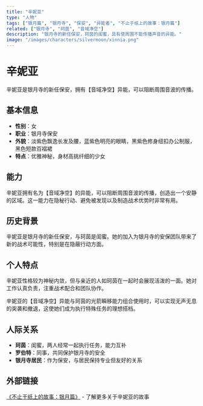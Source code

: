 ```yaml
---
title: "辛妮亚"
type: "人物"
tags: ["银月篇", "银月寺", "保安", "异能者", "不止于纸上的故事：银月篇"]
related: ["银月寺", "珂茵", "音域净空"]
description: "银月寺的新任保安，珂茵的闺蜜，具有使周围不能传播声音的异能。"
image: "/images/characters/silvermoon/xinnia.png"
---
```

# 辛妮亚

辛妮亚是银月寺的新任保安，拥有【音域净空】异能，可以阻断周围音波的传播。

## 基本信息

- **性别**：女
- **职业**：银月寺保安
- **外貌**：淡紫色飘逸长发及腰，蓝紫色明亮的眼睛，黑紫色修身纽扣办公制服，黑色短款百褶裙
- **特点**：优雅神秘，身材高挑纤细的少女

## 能力

辛妮亚拥有名为【音域净空】的异能，可以阻断周围音波的传播，创造出一个安静的区域。这一能力在隐秘行动、避免被发现以及制造战术优势时非常有用。

## 历史背景

辛妮亚是银月寺的新任保安，与珂茵是闺蜜。她的加入为银月寺的安保团队带来了新的战术可能性，特别是在隐蔽行动方面。

## 个人特点

辛妮亚性格较为神秘内敛，但与亲近的人如珂茵在一起时会展现活泼的一面。她对工作认真负责，注重战术配合和团队协作。

<div class="spoiler" data-source="《不止于纸上的故事：银月篇》">
辛妮亚的【音域净空】异能与珂茵的光箭瞬移能力组合使用时，可以实现无声无息的突袭和撤退，这使她们成为执行特殊任务的理想搭档。
</div>

## 人际关系

- **珂茵**：闺蜜，两人经常一起执行任务，能力互补
- **罗伯特**：同事，共同保护银月寺的安全
- **银月寺居民**：作为保安，与居民保持专业但友好的关系

## 外部链接

[《不止于纸上的故事：银月篇》](https://tobenot.itch.io/beyond-books) - 了解更多关于辛妮亚的故事 